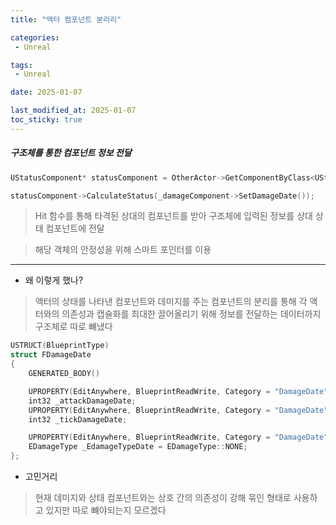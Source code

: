 ```yaml
---
title: "액터 컴포넌트 분리리"

categories:
 - Unreal

tags:
 - Unreal

date: 2025-01-07

last_modified_at: 2025-01-07
toc_sticky: true
---
```




##### 구조체를 통한 컴포넌트 정보 전달

```cpp
UStatusComponent* statusComponent = OtherActor->GetComponentByClass<UStatusComponent>();

statusComponent->CalculateStatus(_damageComponent->SetDamageDate());
```

> Hit 함수를 통해 타격된 상대의 컴포넌트를 받아 구조체에 입력된 정보를 상대 상태 컴포넌트에 전달

> 해당 객체의 안정성을 위해 스마트 포인터를 이용

---



- 왜 이렇게 했나?

> 액터의 상태를 나타낸 컴포넌트와 데미지를 주는 컴포넌트의 분리를 통해 각 액터와의 의존성과 캡슐화를 최대한 끌어올리기 위해 정보를 전달하는 데이터까지 구조체로 따로 뺴냈다

```c++
USTRUCT(BlueprintType)
struct FDamageDate
{
	GENERATED_BODY()

	UPROPERTY(EditAnywhere, BlueprintReadWrite, Category = "DamageDate")
	int32 _attackDamageDate;
	UPROPERTY(EditAnywhere, BlueprintReadWrite, Category = "DamageDate")
	int32 _tickDamageDate;

	UPROPERTY(EditAnywhere, BlueprintReadWrite, Category = "DamageDate")
	EDamageType _EdamageTypeDate = EDamageType::NONE;
};
```



- 고민거리

> 현재 데미지와 상태 컴포넌트와는 상호 간의 의존성이 강해 묶인 형태로 사용하고 있지만 따로 뺴야되는지 모르겠다 